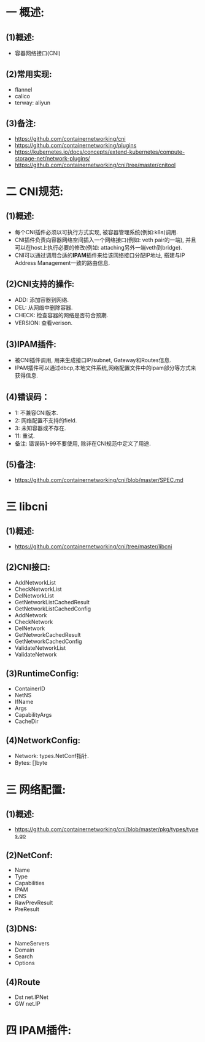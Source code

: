 # 一 概述:
## (1)概述:
- 容器网络接口(CNI)

## (2)常用实现:
- flannel
- calico
- terway: aliyun

## (3)备注:
- https://github.com/containernetworking/cni
- https://github.com/containernetworking/plugins
- https://kubernetes.io/docs/concepts/extend-kubernetes/compute-storage-net/network-plugins/
- https://github.com/containernetworking/cni/tree/master/cnitool

# 二 CNI规范:
## (1)概述:
- 每个CNI插件必须以可执行方式实现, 被容器管理系统(例如:k8s)调用.
- CNI插件负责向容器网络空间插入一个网络接口(例如: veth pair的一端), 并且可以在host上执行必要的修改(例如: attaching另外一端veth到bridge).
- CNI可以通过调用合适的**IPAM**插件来给该网络接口分配IP地址, 搭建与IP Address Management一致的路由信息.

## (2)CNI支持的操作:
- ADD: 添加容器到网络.
- DEL: 从网络中删除容器.
- CHECK: 检查容器的网络是否符合预期.
- VERSION: 查看verison.

## (3)IPAM插件:
- 被CNI插件调用, 用来生成接口IP/subnet, Gateway和Routes信息.
- IPAM插件可以通过dbcp,本地文件系统,网络配置文件中的ipam部分等方式来获得信息.

## (4)错误码：
- 1: 不兼容CNI版本.
- 2: 网络配置不支持的field.
- 3: 未知容器或不存在.
- 11: 重试.
- 备注: 错误码1-99不要使用, 除非在CNI规范中定义了用途.

## (5)备注:
- https://github.com/containernetworking/cni/blob/master/SPEC.md

# 三 libcni
## (1)概述:
- https://github.com/containernetworking/cni/tree/master/libcni

## (2)CNI接口:
- AddNetworkList
- CheckNetworkList
- DelNetworkList
- GetNetworkListCachedResult
- GetNetworkListCachedConfig
- AddNetwork
- CheckNetwork
- DelNetwork
- GetNetworkCachedResult
- GetNetworkCachedConfig
- ValidateNetworkList
- ValidateNetwork

## (3)RuntimeConfig:
- ContainerID
- NetNS
- IfName
- Args
- CapabilityArgs
- CacheDir

## (4)NetworkConfig:
- Network: types.NetConf指针.
- Bytes: []byte

# 三 网络配置:
## (1)概述:
- https://github.com/containernetworking/cni/blob/master/pkg/types/types.go

## (2)NetConf:
- Name
- Type
- Capabilities
- IPAM
- DNS
- RawPrevResult
- PreResult

## (3)DNS:
- NameServers
- Domain
- Search
- Options

## (4)Route
- Dst net.IPNet
- GW net.IP

# 四 IPAM插件:
